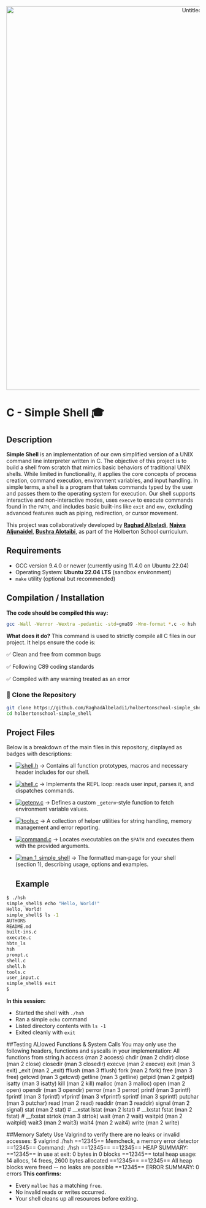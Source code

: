 <p align="center">
  <img src="https://github.com/user-attachments/assets/2527c745-4eda-4584-93ef-cf7e7863ea3f" 
       alt="Untitled design" width="1000"/>
</p>

# C - Simple Shell 🎓
## Description
**Simple Shell** is an implementation of our own simplified version of a UNIX command line interpreter written in C. The objective of this project is to build a shell from scratch that mimics basic behaviors of traditional UNIX shells. While limited in functionality, it applies the core concepts of process creation, command execution, environment variables, and input handling. In simple terms, a shell is a program that takes commands typed by the user and passes them to the operating system for execution. Our shell supports interactive and non-interactive modes, uses `execve` to execute commands found in the `PATH`, and includes basic built-ins like `exit` and `env`, excluding advanced features such as piping, redirection, or cursor movement.

This project was collaboratively developed by [**Raghad Albeladi**](https://github.com/RaghadAlbeladi1), [**Najwa Aljunaidel**](https://github.com/NajwaAljunaidel), [**Bushra Alotaibi**](https://github.com/Bushra2252), as part of the Holberton School curriculum.

## Requirements
- GCC version 9.4.0 or newer (currently using 11.4.0 on Ubuntu 22.04)  
- Operating System: **Ubuntu 22.04 LTS** (sandbox environment)  
- `make` utility (optional but recommended)

## Compilation / Installation
**The code should be compiled this way:**
```bash
gcc -Wall -Werror -Wextra -pedantic -std=gnu89 -Wno-format *.c -o hsh
```
**What does it do?**
This command is used to strictly compile all C files in our project. It helps ensure the code is:

✅ Clean and free from common bugs

✅ Following C89 coding standards

✅ Compiled with any warning treated as an error

### 🔽 Clone the Repository
```bash
git clone https://github.com/RaghadAlbeladi1/holbertonschool-simple_shell.git
cd holbertonschool-simple_shell
```
## Project Files

Below is a breakdown of the main files in this repository, displayed as badges with descriptions:

- [![shell.h](https://img.shields.io/badge/shell.h-blue?style=flat-square)](https://github.com/hedjouj/holbertonschool-simple_shell/blob/main/shell.h)  → Contains all function prototypes, macros and necessary header includes for our shell.

- [![shell.c](https://img.shields.io/badge/shell.c-green?style=flat-square)](https://github.com/hedjouj/holbertonschool-simple_shell/blob/main/shell.c) → Implements the REPL loop: reads user input, parses it, and dispatches commands.

- [![getenv.c](https://img.shields.io/badge/getenv.c-yellow?style=flat-square)](https://github.com/hedjouj/holbertonschool-simple_shell/blob/main/getenv.c) → Defines a custom `_getenv`‑style function to fetch environment variable values.

- [![tools.c](https://img.shields.io/badge/tools.c-orange?style=flat-square)](https://github.com/hedjouj/holbertonschool-simple_shell/blob/main/tools.c) → A collection of helper utilities for string handling, memory management and error reporting.

- [![command.c](https://img.shields.io/badge/command.c-red?style=flat-square)](https://github.com/hedjouj/holbertonschool-simple_shell/blob/main/command.c) → Locates executables on the `$PATH` and executes them with the provided arguments.

- [![man_1_simple_shell](https://img.shields.io/badge/man__1__simple__shell-lightgrey?style=flat-square)](https://github.com/hedjouj/holbertonschool-simple_shell/blob/main/man_1_simple_shell) → The formatted man‑page for your shell (section 1), describing usage, options and examples.
  ## Example
```bash
$ ./hsh
simple_shell$ echo "Hello, World!"
Hello, World!
simple_shell$ ls -1
AUTHORS
README.md
built-ins.c
execute.c
hbtn_ls
hsh
prompt.c
shell.c
shell.h
tools.c
user_input.c
simple_shell$ exit
$
```
**In this session:**
- Started the shell with `./hsh`
- Ran a simple `echo` command
- Listed directory contents with `ls -1`
- Exited cleanly with `exit`
  
##Testing
ALlowed Functions & System Calls
You may only use the following headers, functions and syscalls in your implementation:
All functions from string.h
access       (man 2 access)
chdir        (man 2 chdir)
close        (man 2 close)
closedir     (man 3 closedir)
execve       (man 2 execve)
exit         (man 3 exit)
_exit        (man 2 _exit)
fflush       (man 3 fflush)
fork         (man 2 fork)
free         (man 3 free)
getcwd       (man 3 getcwd)
getline      (man 3 getline)
getpid       (man 2 getpid)
isatty       (man 3 isatty)
kill         (man 2 kill)
malloc       (man 3 malloc)
open         (man 2 open)
opendir      (man 3 opendir)
perror       (man 3 perror)
printf       (man 3 printf)
fprintf      (man 3 fprintf)
vfprintf     (man 3 vfprintf)
sprintf      (man 3 sprintf)
putchar      (man 3 putchar)
read         (man 2 read)
readdir      (man 3 readdir)
signal       (man 2 signal)
stat         (man 2 stat)    # __xstat
lstat        (man 2 lstat)   # __lxstat
fstat        (man 2 fstat)   # __fxstat
strtok       (man 3 strtok)
wait         (man 2 wait)
waitpid      (man 2 waitpid)
wait3        (man 2 wait3)
wait4        (man 2 wait4)
write        (man 2 write)

##Memory Safety
Use Valgrind to verify there are no leaks or invalid accesses:
$ valgrind ./hsh
==12345== Memcheck, a memory error detector
==12345== Command: ./hsh
==12345== 
==12345== HEAP SUMMARY:
==12345==     in use at exit: 0 bytes in 0 blocks
==12345==   total heap usage: 14 allocs, 14 frees, 2600 bytes allocated
==12345== 
==12345== All heap blocks were freed -- no leaks are possible
==12345== ERROR SUMMARY: 0 errors
**This confirms:**
- Every `malloc` has a matching `free`.  
- No invalid reads or writes occurred.  
- Your shell cleans up all resources before exiting.








